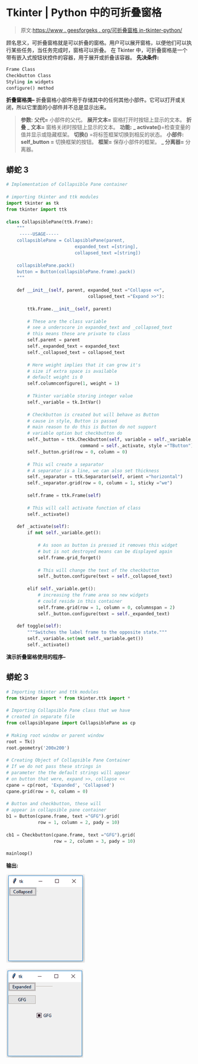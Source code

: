 # Tkinter | Python 中的可折叠窗格

> 原文:[https://www . geesforgeks . org/可折叠窗格 in-tkinter-python/](https://www.geeksforgeeks.org/collapsible-pane-in-tkinter-python/)

顾名思义，可折叠窗格就是可以折叠的窗格。用户可以展开窗格，以便他们可以执行某些任务，当任务完成时，窗格可以折叠。
在 Tkinter 中，可折叠窗格是一个带有嵌入式按钮状控件的容器，用于展开或折叠该容器。
**先决条件:**

```py
Frame Class
Checkbutton Class
Styling in widgets
configure() method
```

**折叠窗格类–**
折叠窗格小部件用于存储其中的任何其他小部件。它可以打开或关闭，所以它里面的小部件并不总是显示出来。

> **参数:**
> **父代=** 小部件的父代。
> **展开文本=** 窗格打开时按钮上显示的文本。
> **折叠 _ 文本=** 窗格关闭时按钮上显示的文本。
> **功能:**
> **_ activate()**=检查变量的值并显示或隐藏框架。
> **切换()** =将标签框架切换到相反的状态。
> **小部件:**
> **self_button =** 切换框架的按钮。
> **框架=** 保存小部件的框架。
> **_ 分离器=** 分离器。

## 蟒蛇 3

```py
# Implementation of Collapsible Pane container

# importing tkinter and ttk modules
import tkinter as tk
from tkinter import ttk

class CollapsiblePane(ttk.Frame):
    """
     -----USAGE-----
    collapsiblePane = CollapsiblePane(parent,
                          expanded_text =[string],
                          collapsed_text =[string])

    collapsiblePane.pack()
    button = Button(collapsiblePane.frame).pack()
    """

    def __init__(self, parent, expanded_text ="Collapse <<",
                               collapsed_text ="Expand >>"):

        ttk.Frame.__init__(self, parent)

        # These are the class variable
        # see a underscore in expanded_text and _collapsed_text
        # this means these are private to class
        self.parent = parent
        self._expanded_text = expanded_text
        self._collapsed_text = collapsed_text

        # Here weight implies that it can grow it's
        # size if extra space is available
        # default weight is 0
        self.columnconfigure(1, weight = 1)

        # Tkinter variable storing integer value
        self._variable = tk.IntVar()

        # Checkbutton is created but will behave as Button
        # cause in style, Button is passed
        # main reason to do this is Button do not support
        # variable option but checkbutton do
        self._button = ttk.Checkbutton(self, variable = self._variable,
                            command = self._activate, style ="TButton")
        self._button.grid(row = 0, column = 0)

        # This wil create a separator
        # A separator is a line, we can also set thickness
        self._separator = ttk.Separator(self, orient ="horizontal")
        self._separator.grid(row = 0, column = 1, sticky ="we")

        self.frame = ttk.Frame(self)

        # This will call activate function of class
        self._activate()

    def _activate(self):
        if not self._variable.get():

            # As soon as button is pressed it removes this widget
            # but is not destroyed means can be displayed again
            self.frame.grid_forget()

            # This will change the text of the checkbutton
            self._button.configure(text = self._collapsed_text)

        elif self._variable.get():
            # increasing the frame area so new widgets
            # could reside in this container
            self.frame.grid(row = 1, column = 0, columnspan = 2)
            self._button.configure(text = self._expanded_text)

    def toggle(self):
        """Switches the label frame to the opposite state."""
        self._variable.set(not self._variable.get())
        self._activate()
```

**演示折叠窗格使用的程序–**

## 蟒蛇 3

```py
# Importing tkinter and ttk modules
from tkinter import * from tkinter.ttk import *

# Importing Collapsible Pane class that we have
# created in separate file
from collapsiblepane import CollapsiblePane as cp

# Making root window or parent window
root = Tk()
root.geometry('200x200')

# Creating Object of Collapsible Pane Container
# If we do not pass these strings in
# parameter the the default strings will appear
# on button that were, expand >>, collapse <<
cpane = cp(root, 'Expanded', 'Collapsed')
cpane.grid(row = 0, column = 0)

# Button and checkbutton, these will
# appear in collapsible pane container
b1 = Button(cpane.frame, text ="GFG").grid(
            row = 1, column = 2, pady = 10)

cb1 = Checkbutton(cpane.frame, text ="GFG").grid(
                  row = 2, column = 3, pady = 10)

mainloop()
```

**输出:**

![](img/a19e93e96272222800906218cc50b6ec.png)

![](img/91b03f25a7bd160a3b2215521decc9af.png)